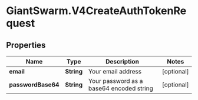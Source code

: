 # GiantSwarm.V4CreateAuthTokenRequest

## Properties

Name | Type | Description | Notes
------------ | ------------- | ------------- | -------------
**email** | **String** | Your email address | [optional] 
**passwordBase64** | **String** | Your password as a base64 encoded string | [optional] 



